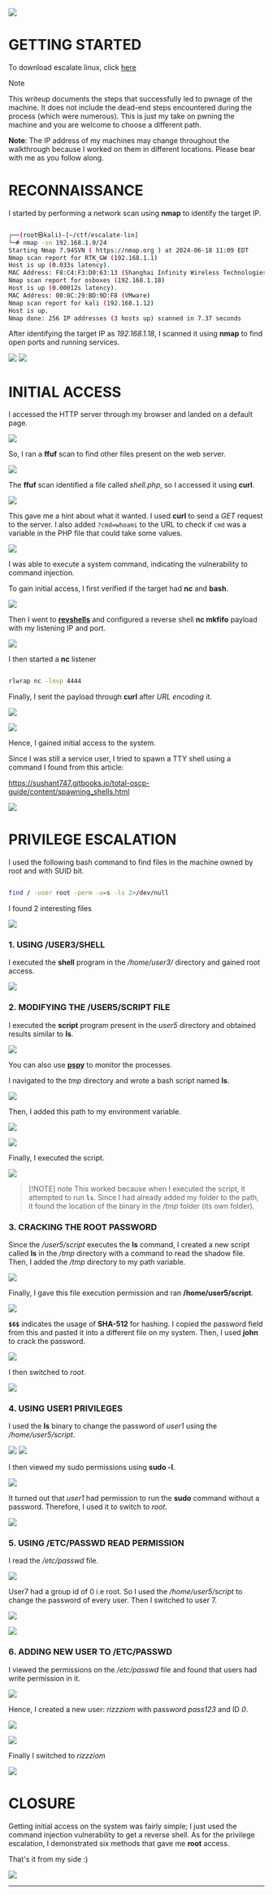 ![](IMAGES/x.png)
# GETTING STARTED

To download escalate linux, click [here](https://www.vulnhub.com/entry/escalate_linux-1,323/)

> [!NOTE] 
> This writeup documents the steps that successfully led to pwnage of the machine. It does not include the dead-end steps encountered during the process (which were numerous). This is just my take on pwning the machine and you are welcome to choose a different path.

**Note**: The IP address of my machines may change throughout the walkthrough because I worked on them in different locations. Please bear with me as you follow along.
# RECONNAISSANCE

I started by performing a network scan using **nmap** to identify the target IP.

```bash

┌──(root㉿kali)-[~/ctf/escalate-lin]
└─# nmap -sn 192.168.1.0/24                  
Starting Nmap 7.94SVN ( https://nmap.org ) at 2024-06-18 11:09 EDT
Nmap scan report for RTK_GW (192.168.1.1)
Host is up (0.033s latency).
MAC Address: F8:C4:F3:D0:63:13 (Shanghai Infinity Wireless Technologies)
Nmap scan report for osboxes (192.168.1.18)
Host is up (0.00012s latency).
MAC Address: 00:0C:29:BD:9D:F8 (VMware)
Nmap scan report for kali (192.168.1.12)
Host is up.
Nmap done: 256 IP addresses (3 hosts up) scanned in 7.37 seconds
```

After identifying the target IP as *192.168.1.18*, I scanned it using **nmap** to find open ports and running services.

![](IMAGES/1.png)
![](IMAGES/2.png)

# INITIAL ACCESS

I accessed the HTTP server through my browser and landed on a default page.

![](IMAGES/3.png)

So, I ran a **ffuf** scan to find other files present on the web server.

![](IMAGES/4.png)

The **ffuf** scan identified a file called *shell.php*, so I accessed it using **curl**.

![](IMAGES/5.png)

This gave me a hint about what it wanted. I used **curl** to send a _GET_ request to the server. I also added `?cmd=whoami` to the URL to check if `cmd` was a variable in the PHP file that could take some values.

![](IMAGES/6.png)

I was able to execute a system command, indicating the vulnerability to command injection.

To gain initial access, I first verified if the target had **nc** and **bash**.

![](IMAGES/7.png)

Then I went to **[revshells](https://www.revshells.com/)** and configured a reverse shell **nc mkfifo** payload with my listening IP and port.

![](IMAGES/8.png)

I then started a **nc** listener

```bash

rlwrap nc -lnvp 4444
```

Finally, I sent the payload through **curl** after *URL encoding* it.

![](IMAGES/9.png)

![](IMAGES/10.png)

Hence, I gained initial access to the system.

Since I was still a service user, I tried to spawn a TTY shell using a command I found from this article:

https://sushant747.gitbooks.io/total-oscp-guide/content/spawning_shells.html

![](IMAGES/11.png)

# PRIVILEGE ESCALATION

I used the following bash command to find files in the machine owned by root and with SUID bit.

```bash

find / -user root -perm -u=s -ls 2>/dev/null
```

I found 2 interesting files

![](IMAGES/12.png)

### 1. USING /USER3/SHELL

I executed the **shell** program in the */home/user3/* directory and gained root access.

![](IMAGES/13.png)

### 2. MODIFYING THE /USER5/SCRIPT FILE

I executed the **script** program present in the *user5* directory and obtained results similar to **ls**.

![](IMAGES/14.png)

You can also use **[pspy](https://github.com/DominicBreuker/pspy)** to monitor the processes.

I navigated to the *tmp* directory and wrote a bash script named **ls**.

![](IMAGES/16.png)

Then, I added this path to my environment variable.

![](IMAGES/17.png)

![](IMAGES/18.png)

Finally, I executed the script.

![](IMAGES/19.png)


> [!NOTE] note
> This worked because when I executed the script, it attempted to run **`ls`**. Since I had already added my folder to the path, it found the location of the binary in the */tmp* folder (its own folder).

### 3. CRACKING THE ROOT PASSWORD

Since the */user5/script* executes the **ls** command, I created a new script called **ls** in the */tmp* directory with a command to read the shadow file. Then, I added the */tmp* directory to my path variable.

![](IMAGES/20.png)

Finally, I gave this file execution permission and ran **/home/user5/script**.

![](IMAGES/21.png)

**`$6$`** indicates the usage of **SHA-512** for hashing. I copied the password field from this and pasted it into a different file on my system. Then, I used **john** to crack the password.

![](IMAGES/22.png)

I then switched to *root*.

![](IMAGES/23.png)

### 4. USING USER1 PRIVILEGES

I used the **ls** binary to change the password of *user1* using the */home/user5/script*.

![](IMAGES/24.png)
![](IMAGES/25.png)

I then viewed my sudo permissions using **sudo -l**.

![](IMAGES/26.png)

It turned out that *user1* had permission to run the **sudo** command without a password. Therefore, I used it to switch to *root*.

![](IMAGES/27.png)

### 5. USING /ETC/PASSWD READ PERMISSION

I read the */etc/passwd* file.

![](IMAGES/28.png)

User7 had a group id of 0 i.e root. So I used the */home/user5/script* to change the password of every user. Then I switched to user 7.

![](IMAGES/29.png)

![](IMAGES/30.png)

### 6. ADDING NEW USER TO /ETC/PASSWD

I viewed the permissions on the */etc/passwd* file and found that users had write permission in it.

![](IMAGES/31.png)

Hence, I created a new user: *rizzziom* with password *pass123* and ID *0*.

![](IMAGES/32.png)

![](IMAGES/33.png)

 Finally I switched to *rizzziom*

![](IMAGES/34.png)

# CLOSURE

Getting initial access on the system was fairly simple; I just used the command injection vulnerability to get a reverse shell. As for the privilege escalation, I demonstrated six methods that gave me **root** access.

That's it from my side :)

![](IMAGES/35.png)

------------------------------------------------------------------------------------